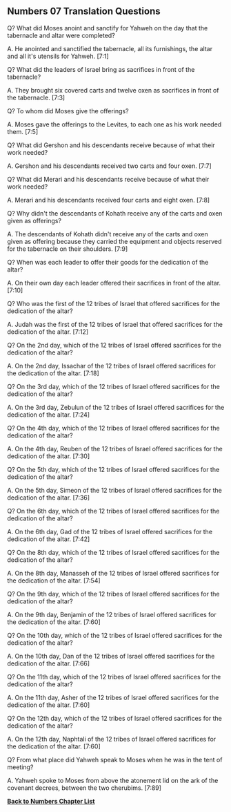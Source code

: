 ## Numbers 07 Translation Questions ##

Q? What did Moses anoint and sanctify for Yahweh on the day that the tabernacle and altar were completed?

A. He anointed and sanctified the tabernacle, all its furnishings, the altar and all it's utensils for Yahweh. [7:1]

Q? What did the leaders of Israel bring as sacrifices in front of the tabernacle?

A. They brought six covered carts and twelve oxen as sacrifices in front of the tabernacle. [7:3]

Q? To whom did Moses give the offerings?

A. Moses gave the offerings to the Levites, to each one as his work needed them. [7:5]

Q? What did Gershon and his descendants receive because of what their work needed?

A. Gershon and his descendants received two carts and four oxen. [7:7]

Q? What did Merari and his descendants receive because of what their work needed? 

A. Merari and his descendants received four carts and eight oxen. [7:8]

Q? Why didn't the descendants of Kohath receive any of the carts and oxen given as offerings?

A. The descendants of Kohath didn't receive any of the carts and oxen given as offering because they carried the equipment and objects reserved for the tabernacle on their shoulders. [7:9]

Q? When was each leader to offer their goods for the dedication of the altar?

A. On their own day each leader offered their sacrifices in front of the altar. [7:10]

Q? Who was the first of the 12 tribes of Israel that offered sacrifices for the dedication of the altar?

A. Judah was the first of the 12 tribes of Israel that offered sacrifices for the dedication of the altar. [7:12]

Q? On the 2nd day, which of the 12 tribes of Israel offered sacrifices for the dedication of the altar?

A. On the 2nd day, Issachar of the 12 tribes of Israel offered sacrifices for the dedication of the altar. [7:18]

Q? On the 3rd day, which of the 12 tribes of Israel offered sacrifices for the dedication of the altar?

A. On the 3rd day, Zebulun of the 12 tribes of Israel offered sacrifices for the dedication of the altar. [7:24]

Q? On the 4th day, which of the 12 tribes of Israel offered sacrifices for the dedication of the altar?

A. On the 4th day, Reuben of the 12 tribes of Israel offered sacrifices for the dedication of the altar. [7:30]

Q? On the 5th day, which of the 12 tribes of Israel offered sacrifices for the dedication of the altar?

A. On the 5th day, Simeon of the 12 tribes of Israel offered sacrifices for the dedication of the altar. [7:36]

Q? On the 6th day, which of the 12 tribes of Israel offered sacrifices for the dedication of the altar?

A. On the 6th day, Gad of the 12 tribes of Israel offered sacrifices for the dedication of the altar. [7:42]

Q? On the 8th day, which of the 12 tribes of Israel offered sacrifices for the dedication of the altar?

A. On the 8th day, Manasseh of the 12 tribes of Israel offered sacrifices for the dedication of the altar. [7:54]

Q? On the 9th day, which of the 12 tribes of Israel offered sacrifices for the dedication of the altar?

A. On the 9th day, Benjamin of the 12 tribes of Israel offered sacrifices for the dedication of the altar. [7:60]

Q? On the 10th day, which of the 12 tribes of Israel offered sacrifices for the dedication of the altar?

A. On the 10th day, Dan of the 12 tribes of Israel offered sacrifices for the dedication of the altar. [7:66]

Q? On the 11th day, which of the 12 tribes of Israel offered sacrifices for the dedication of the altar?

A. On the 11th day, Asher of the 12 tribes of Israel offered sacrifices for the dedication of the altar. [7:60]

Q? On the 12th day, which of the 12 tribes of Israel offered sacrifices for the dedication of the altar?

A. On the 12th day, Naphtali of the 12 tribes of Israel offered sacrifices for the dedication of the altar. [7:60]

Q? From what place did Yahweh speak to Moses when he was in the tent of meeting?

A. Yahweh spoke to Moses from above the atonement lid on the ark of the covenant decrees, between the two cherubims. [7:89]

__[Back to Numbers Chapter List](./)__

